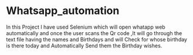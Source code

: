 # Whatsapp_automation
In this Project I have used Selenium which will open whatapp web automatically and once the user scans the Qr code ,It will go through the text file having the names and Birthdays and will Check for whose birthday is there today and Automatically Send them the Birthday wishes.
